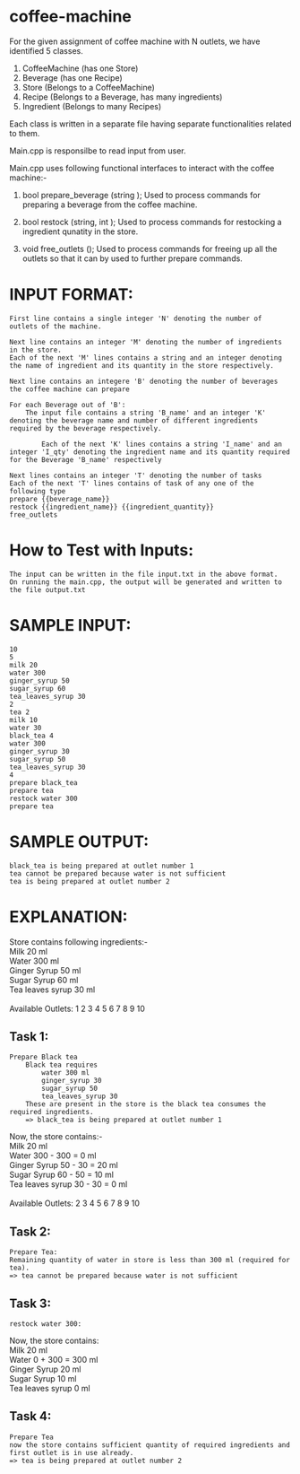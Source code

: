 # coffee-machine
For the given assignment of coffee machine with N outlets, we have identified 5 classes.

1. CoffeeMachine (has one Store)
2. Beverage (has one Recipe)
3. Store (Belongs to a CoffeeMachine)
4. Recipe (Belongs to a Beverage, has many ingredients)
5. Ingredient (Belongs to many Recipes)


Each class is written in a separate file having separate functionalities related to them.

Main.cpp is responsilbe to read input from user.

Main.cpp uses following functional interfaces to interact with the coffee machine:-
1. bool prepare_beverage (string ); 
    Used to process commands for preparing a beverage from the coffee machine.


2. bool restock (string, int );
    Used to process commands for restocking a ingredient qunatity in the store.

3. void free_outlets ();
    Used to process commands for freeing up all the outlets so that it can by used to further prepare commands.




# INPUT FORMAT:
    First line contains a single integer 'N' denoting the number of outlets of the machine.

    Next line contains an integer 'M' denoting the number of ingredients in the store.
    Each of the next 'M' lines contains a string and an integer denoting the name of ingredient and its quantity in the store respectively.

    Next line contains an integere 'B' denoting the number of beverages the coffee machine can prepare

    For each Beverage out of 'B':
        The input file contains a string 'B_name' and an integer 'K' denoting the beverage name and number of different ingredients required by the beverage respectively.

            Each of the next 'K' lines contains a string 'I_name' and an integer 'I_qty' denoting the ingredient name and its quantity required for the Beverage 'B_name' respectively

    Next lines contains an integer 'T' denoting the number of tasks
    Each of the next 'T' lines contains of task of any one of the following type
    prepare {{beverage_name}}
    restock {{ingredient_name}} {{ingredient_quantity}}
    free_outlets


# How to Test with Inputs:
    The input can be written in the file input.txt in the above format. 
    On running the main.cpp, the output will be generated and written to the file output.txt


# SAMPLE INPUT:
    10
    5
    milk 20
    water 300
    ginger_syrup 50
    sugar_syrup 60
    tea_leaves_syrup 30
    2
    tea 2
    milk 10
    water 30
    black_tea 4
    water 300
    ginger_syrup 30
    sugar_syrup 50
    tea_leaves_syrup 30
    4
    prepare black_tea
    prepare tea
    restock water 300
    prepare tea


# SAMPLE OUTPUT:
    black_tea is being prepared at outlet number 1
    tea cannot be prepared because water is not sufficient
    tea is being prepared at outlet number 2



# EXPLANATION:
Store contains following ingredients:-<br>
Milk 20 ml<br>
Water 300 ml<br>
Ginger Syrup 50 ml<br>
Sugar Syrup 60 ml<br>
Tea leaves syrup 30 ml<br>
<br>
Available Outlets: 1 2 3 4 5 6 7 8 9 10<br>

## Task 1: 
    Prepare Black tea
        Black tea requires
            water 300 ml
            ginger_syrup 30
            sugar_syrup 50
            tea_leaves_syrup 30
        These are present in the store is the black tea consumes the required ingredients.
        => black_tea is being prepared at outlet number 1

Now, the store contains:-<br>
Milk 20 ml<br>
Water 300 - 300 = 0 ml<br>
Ginger Syrup 50 - 30 = 20 ml<br>
Sugar Syrup 60 - 50 = 10 ml<br>
Tea leaves syrup 30 - 30 = 0 ml<br>
<br>
Available Outlets: 2 3 4 5 6 7 8 9 10<br>



## Task 2:
    Prepare Tea:
    Remaining quantity of water in store is less than 300 ml (required for tea).
    => tea cannot be prepared because water is not sufficient

## Task 3:
    restock water 300:

Now, the store contains:<br>
Milk 20 ml<br>
Water 0 + 300 = 300 ml<br>
Ginger Syrup 20 ml<br>
Sugar Syrup 10 ml<br>
Tea leaves syrup 0 ml<br>


## Task 4: 
    Prepare Tea
    now the store contains sufficient quantity of required ingredients and first outlet is in use already.
    => tea is being prepared at outlet number 2

